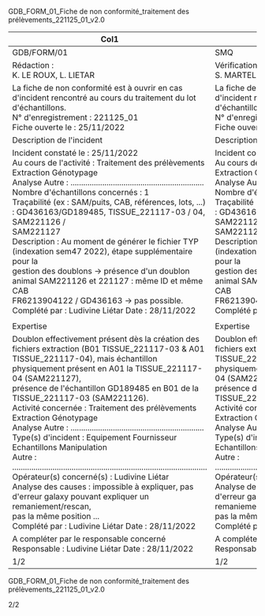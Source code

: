 GDB_FORM_01_Fiche de non conformité_traitement des prélèvements_221125_01_v2.0





|Col1|Fiche de non conformité|Version 2.0|
|---|---|---|
|GDB/FORM/01|SMQ|06/10/2022|
|Rédaction :<br>K. LE ROUX, L. LIETAR|Vérification :<br>S. MARTEL, S. MERLIN|Approbation :<br>L. LIETAR|
|La fiche de non conformité est à ouvrir en cas d'incident rencontré au cours du traitement du lot d'échantillons.<br>N° d'enregistrement : 221125_01<br>Fiche ouverte le : 25/11/2022|La fiche de non conformité est à ouvrir en cas d'incident rencontré au cours du traitement du lot d'échantillons.<br>N° d'enregistrement : 221125_01<br>Fiche ouverte le : 25/11/2022|La fiche de non conformité est à ouvrir en cas d'incident rencontré au cours du traitement du lot d'échantillons.<br>N° d'enregistrement : 221125_01<br>Fiche ouverte le : 25/11/2022|
|Description de l'incident|Description de l'incident|Description de l'incident|
|Incident constaté le : 25/11/2022<br>Au cours de l'activité : Traitement des prélèvements Extraction Génotypage<br>Analyse Autre : ...............................................................<br>Nombre d'échantillons concernés : 1<br>Traçabilité (ex : SAM/puits, CAB, références, lots, ...) : GD436163/GD189485, TISSUE_221117-03 / 04, SAM221126 /<br>SAM221127<br>Description : Au moment de générer le fichier TYP (indexation sem47 2022), étape supplémentaire pour la<br>gestion des doublons -> présence d'un doublon animal SAM221126 et 221127 : même ID et même CAB<br>FR6213904122 / GD436163 -> pas possible.<br>Complété par : Ludivine Liétar Date : 28/11/2022|Incident constaté le : 25/11/2022<br>Au cours de l'activité : Traitement des prélèvements Extraction Génotypage<br>Analyse Autre : ...............................................................<br>Nombre d'échantillons concernés : 1<br>Traçabilité (ex : SAM/puits, CAB, références, lots, ...) : GD436163/GD189485, TISSUE_221117-03 / 04, SAM221126 /<br>SAM221127<br>Description : Au moment de générer le fichier TYP (indexation sem47 2022), étape supplémentaire pour la<br>gestion des doublons -> présence d'un doublon animal SAM221126 et 221127 : même ID et même CAB<br>FR6213904122 / GD436163 -> pas possible.<br>Complété par : Ludivine Liétar Date : 28/11/2022|Incident constaté le : 25/11/2022<br>Au cours de l'activité : Traitement des prélèvements Extraction Génotypage<br>Analyse Autre : ...............................................................<br>Nombre d'échantillons concernés : 1<br>Traçabilité (ex : SAM/puits, CAB, références, lots, ...) : GD436163/GD189485, TISSUE_221117-03 / 04, SAM221126 /<br>SAM221127<br>Description : Au moment de générer le fichier TYP (indexation sem47 2022), étape supplémentaire pour la<br>gestion des doublons -> présence d'un doublon animal SAM221126 et 221127 : même ID et même CAB<br>FR6213904122 / GD436163 -> pas possible.<br>Complété par : Ludivine Liétar Date : 28/11/2022|
||||
|Expertise|Expertise|Expertise|
|Doublon effectivement présent dès la création des fichiers extraction (B01 TISSUE_221117-03 & A01<br>TISSUE_221117-04), mais échantillon physiquement présent en A01 la TISSUE_221117-04 (SAM221127),<br>présence de l'échantillon GD189485 en B01 de la TISSUE_221117-03 (SAM221126).<br>Activité concernée : Traitement des prélèvements Extraction Génotypage<br>Analyse Autre : ...............................................................<br>Type(s) d'incident : Equipement Fournisseur Echantillons Manipulation<br>Autre : ............................................................................................<br>Opérateur(s) concerné(s) : Ludivine Liétar<br>Analyse des causes : impossible à expliquer, pas d'erreur galaxy pouvant expliquer un remaniement/rescan,<br>pas la même position ...<br>Complété par : Ludivine Liétar Date : 28/11/2022|Doublon effectivement présent dès la création des fichiers extraction (B01 TISSUE_221117-03 & A01<br>TISSUE_221117-04), mais échantillon physiquement présent en A01 la TISSUE_221117-04 (SAM221127),<br>présence de l'échantillon GD189485 en B01 de la TISSUE_221117-03 (SAM221126).<br>Activité concernée : Traitement des prélèvements Extraction Génotypage<br>Analyse Autre : ...............................................................<br>Type(s) d'incident : Equipement Fournisseur Echantillons Manipulation<br>Autre : ............................................................................................<br>Opérateur(s) concerné(s) : Ludivine Liétar<br>Analyse des causes : impossible à expliquer, pas d'erreur galaxy pouvant expliquer un remaniement/rescan,<br>pas la même position ...<br>Complété par : Ludivine Liétar Date : 28/11/2022|Doublon effectivement présent dès la création des fichiers extraction (B01 TISSUE_221117-03 & A01<br>TISSUE_221117-04), mais échantillon physiquement présent en A01 la TISSUE_221117-04 (SAM221127),<br>présence de l'échantillon GD189485 en B01 de la TISSUE_221117-03 (SAM221126).<br>Activité concernée : Traitement des prélèvements Extraction Génotypage<br>Analyse Autre : ...............................................................<br>Type(s) d'incident : Equipement Fournisseur Echantillons Manipulation<br>Autre : ............................................................................................<br>Opérateur(s) concerné(s) : Ludivine Liétar<br>Analyse des causes : impossible à expliquer, pas d'erreur galaxy pouvant expliquer un remaniement/rescan,<br>pas la même position ...<br>Complété par : Ludivine Liétar Date : 28/11/2022|
|A compléter par le responsable concerné<br>Responsable : Ludivine Liétar Date : 28/11/2022|A compléter par le responsable concerné<br>Responsable : Ludivine Liétar Date : 28/11/2022|A compléter par le responsable concerné<br>Responsable : Ludivine Liétar Date : 28/11/2022|
|1/2|1/2|1/2|

GDB_FORM_01_Fiche de non conformité_traitement des prélèvements_221125_01_v2.0



2/2

